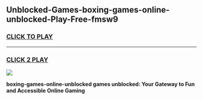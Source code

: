 
## Unblocked-Games-boxing-games-online-unblocked-Play-Free-fmsw9
<h3>
<a href="https://premium76.site?title=boxing-games-online-unblocked&ref=18A1">CLICK TO PLAY</a></h3>
<hr>

<h3>
<a href="https://premium76.site?title=boxing-games-online-unblocked&ref=18A1">CLICK 2 PLAY</a>
  
</h3>

<a href="https://premium76.site?title=boxing-games-online-unblocked&ref=18A1"><img src="https://clearcache.store/games.png"></a>


**boxing-games-online-unblocked games unblocked: Your Gateway to Fun and Accessible Online Gaming**
